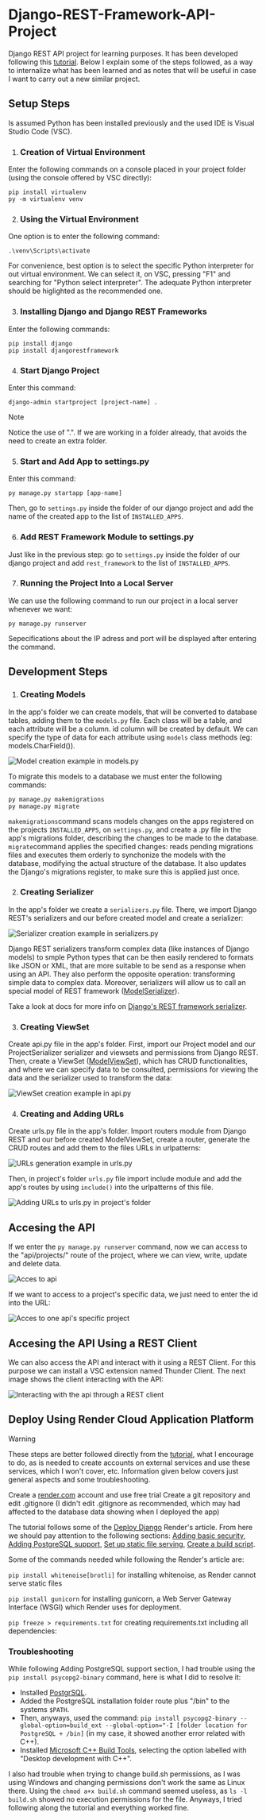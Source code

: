 # Django-REST-Framework-API-Project
Django REST API project for learning purposes. It has been developed following this [tutorial](https://www.youtube.com/watch?v=GE0Q8YNKNgs).
Below I explain some of the steps followed, as a way to internalize what has been learned and as notes that will be useful in case I want to carry out a new similar project.


## Setup Steps

Is assumed Python has been installed previously and the used IDE is Visual Studio Code (VSC).


1. ### Creation of Virtual Environment

Enter the following commands on a console placed in your project folder (using the console offered by VSC directly):

```console
pip install virtualenv
py -m virtualenv venv
```


2. ### Using the Virtual Environment

One option is to enter the following command:

```console
.\venv\Scripts\activate
```

For convenience, best option is to select the specific Python interpreter for out virtual environment. We can select it, on VSC, pressing "F1" and searching for "Python select interpreter". The adequate Python interpreter should be higlighted as the recommended one.


3. ### Installing Django and Django REST Frameworks

Enter the following commands:

```console
pip install django
pip install djangorestframework
```


4. ### Start Django Project

Enter this command:

```console
django-admin startproject [project-name] .
```

> [!NOTE]
> Notice the use of ".". If we are working in a folder already, that avoids the need to create an extra folder.


5. ### Start and Add App to settings.py

Enter this command:

```console
py manage.py startapp [app-name]
```

Then, go to `settings.py` inside the folder of our django project and add the name of the created app to the list of `INSTALLED_APPS`.


6. ### Add REST Framework Module to settings.py

Just like in the previous step: go to `settings.py` inside the folder of our django project and add `rest_framework` to the list of `INSTALLED_APPS`.


7. ### Running the Project Into a Local Server

We can use the following command to run our project in a local server whenever we want:

```console
py manage.py runserver
```

Sepecifications about the IP adress and port will be displayed after entering the command.


## Development Steps


1. ### Creating Models

In the app's folder we can create models, that will be converted to database tables, adding them to the `models.py` file. Each class will be a table, and each attribute will be a column. id column will be created by default. We can specify the type of data for each attribute using `models` class methods (eg: models.CharField()).

![Model creation example in models.py](/images/01_models.jpg)

To migrate this models to a database we must enter the following commands:

```console
py manage.py makemigrations
py manage.py migrate
```

`makemigrations`command scans models changes on the apps registered on the projects `INSTALLED_APPS`, on `settings.py`, and create a .py file in the app's migrations folder, describing the changes to be made to the database.
`migrate`command applies the specified changes: reads pending migrations files and executes them orderly to synchonize the models with the database, modifying the actual structure of the database. It also updates the Django's migrations register, to make sure this is applied just once.


2. ### Creating Serializer

In the app's folder we create a `serializers.py` file. There, we import Django REST's serializers and our before created model and create a serializer:

![Serializer creation example in serializers.py](/images/02_serializers.jpg)

Django REST serializers transform complex data (like instances of Django models) to smple Python types that can be then easily rendered to formats like JSON or XML, that are more suitable to be send as a response when using an API. They also perform the opposite operation: transforming simple data to complex data.
Moreover, serializers will allow us to call an special model of REST framework ([ModelSerializer](https://www.django-rest-framework.org/api-guide/serializers/#modelserializer)).

Take a look at docs for more info on [Django's REST framework serializer](https://www.django-rest-framework.org/api-guide/serializers/).


3. ### Creating ViewSet

Create api.py file in the app's folder. First, import our Project model and our ProjectSerializer serializer and viewsets and permissions from Django REST. Then, create a ViewSet ([ModelViewSet](https://www.django-rest-framework.org/api-guide/viewsets/#modelviewset)), which has CRUD functionalities, and where we can specify data to be consulted, permissions for viewing the data and the serializer used to transform the data:

![ViewSet creation example in api.py](/images/03_api.jpg)


4. ### Creating and Adding URLs

Create urls.py file in the app's folder. Import routers module from Django REST and our before created ModelViewSet, create a router, generate the CRUD routes and add them to the files URLs in urlpatterns:

![URLs generation example in urls.py](/images/04_urls_app.jpg)

Then, in project's folder `urls.py` file import include module and add the app's routes by using `include()` into the urlpatterns of this file.

![Adding URLs to urls.py in project's folder](/images/05__urls_project.jpg)


## Accesing the API

If we enter the `py manage.py runserver` command, now we can access to the "api/projects/" route of the project, where we can view, write, update and delete data.

![Acces to api](/images/06_access.jpg)

If we want to access to a project's specific data, we just need to enter the id into the URL:

![Acces to one api's specific project](/images/07_access_by_id.jpg)


## Accesing the API Using a REST Client

We can also access the API and interact with it using a REST Client. For this purpose we can install a VSC extension named Thunder Client. The next image shows the client interacting with the API:

![Interacting with the api through a REST client](/images/08_access_with_rest_client.jpg)


## Deploy Using Render Cloud Application Platform

> [!WARNING]
> These steps are better followed directly from the [tutorial](https://www.youtube.com/watch?v=GE0Q8YNKNgs), what I encourage to do, as is needed to create accounts on external services and use these services, which I won't cover, etc.
> Information given below covers just general aspects and some troubleshooting.  

Create a [render.com](https://render.com/) account and use free trial
Create a git repository and edit .gitignore (I didn't edit .gitignore as recommended, which may had affected to the database data showing when I deployed the app)

The tutorial follows some of the [Deploy Django](https://docs.render.com/deploy-django) Render's article. From here we should pay attention to the following sections: [Adding basic security](https://docs.render.com/deploy-django#adding-basic-security), [Adding PostgreSQL support](https://docs.render.com/deploy-django#adding-postgresql-support), [Set up static file serving](https://docs.render.com/deploy-django#set-up-static-file-serving), [Create a build script](https://docs.render.com/deploy-django#create-a-build-script).

Some of the commands needed while following the Render's article are:

`pip install whitenoise[brotli]` for installing whitenoise, as Render cannot serve static files

`pip install gunicorn` for installing gunicorn, a Web Server Gateway Interface (WSGI) which Render uses for deployment.

`pip freeze > requirements.txt` for creating requirements.txt including all dependencies: 


### Troubleshooting

While following Adding PostgreSQL support section, I had trouble using the `pip install psycopg2-binary` command, here is what I did to resolve it:

- Installed [PostgrSQL](https://www.postgresql.org/download/).
- Added the PostgreSQL installation folder route plus "/bin" to the systems `$PATH`.
- Then, anyways, used the command: `pip install psycopg2-binary --global-option=build_ext --global-option="-I [folder location for PostgreSQL + /bin]` (in my case, it showed another error related with C++).
- Installed [Microsoft C++ Build Tools](https://visualstudio.microsoft.com/visual-cpp-build-tools/), selecting the option labelled with "Desktop development with C++".

I also had trouble when trying to change build.sh permissions, as I was using Windows and changing permissions don't work the same as Linux there. Using the `chmod a+x build.sh` command seemed useless, as `ls -l build.sh` showed no execution permissions for the file. Anyways, I tried following along the tutorial and everything worked fine.